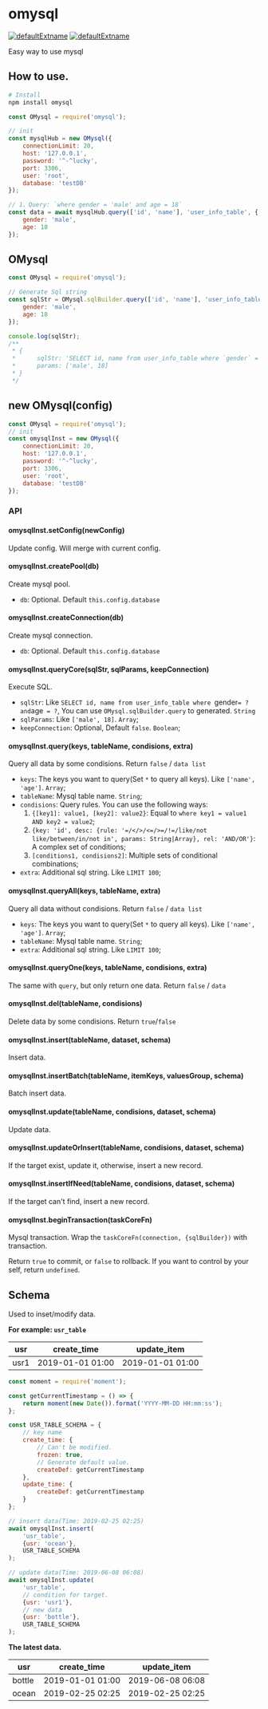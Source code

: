 # omysql

[![defaultExtname](http://img.shields.io/npm/v/omysql.svg)](https://www.npmjs.org/package/omysql)
[![defaultExtname](http://img.shields.io/npm/dm/omysql.svg)](https://www.npmjs.org/package/omysql)

Easy way to use mysql

## How to use.

```powershell
# Install
npm install omysql
```

```javascript
const OMysql = require('omysql');

// init
const mysqlHub = new OMysql({
    connectionLimit: 20,
    host: '127.0.0.1',
    password: '^-^lucky',
    port: 3306,
    user: 'root',
    database: 'testDB'
});

// 1、Query: `where gender = 'male' and age = 18`
const data = await mysqlHub.query(['id', 'name'], 'user_info_table', {
    gender: 'male',
    age: 18
});
```
## OMysql

```javascript
const OMysql = require('omysql');

// Generate Sql string
const sqlStr = OMysql.sqlBuilder.query(['id', 'name'], 'user_info_table', {
    gender: 'male',
    age: 18
});

console.log(sqlStr);
/**
 * {
 *      sqlStr: 'SELECT id, name from user_info_table where `gender` = ? and `age` = ?',
 *      params: ['male', 18]
 * }
 */
```

## new OMysql(config)

```javascript
const OMysql = require('omysql');
// init
const omysqlInst = new OMysql({
    connectionLimit: 20,
    host: '127.0.0.1',
    password: '^-^lucky',
    port: 3306,
    user: 'root',
    database: 'testDB'
});
```

### API

#### omysqlInst.setConfig(newConfig)

Update config. Will merge with current config.

#### omysqlInst.createPool(db)

Create mysql pool.

* `db`: Optional. Default `this.config.database`

#### omysqlInst.createConnection(db)

Create mysql connection.

* `db`: Optional. Default `this.config.database`

#### omysqlInst.queryCore(sqlStr, sqlParams, keepConnection)

Execute SQL.

* `sqlStr`: Like `SELECT id, name from user_info_table where `gender` = ? and `age` = ?`, You can use `OMysql.sqlBuilder.query` to generated. `String`
* `sqlParams`: Like `['male', 18]`. `Array`;
* `keepConnection`: Optional, Default `false`. `Boolean`;

#### omysqlInst.query(keys, tableName, condisions, extra)

Query all data by some condisions. Return `false` / `data list`

* `keys`: The keys you want to query(Set `*` to query all keys). Like `['name', 'age']`. `Array`;
* `tableName`: Mysql table name. `String`;
* `condisions`: Query rules. You can use the following ways:
    1. `{[key1]: value1, [key2]: value2}`: Equal to `where key1 = value1 AND key2 = value2`;
    2. `{key: 'id', desc: {rule: '=/</>/<=/>=/!=/like/not like/between/in/not in', params: String|Array}, rel: 'AND/OR'}`: A complex set of conditions;
    3. `[conditions1, condisions2]`: Multiple sets of conditional combinations;
* `extra`: Additional sql string. Like `LIMIT 100`;

#### omysqlInst.queryAll(keys, tableName, extra)

Query all data without condisions. Return `false` / `data list`

* `keys`: The keys you want to query(Set `*` to query all keys). Like `['name', 'age']`. `Array`;
* `tableName`: Mysql table name. `String`;
* `extra`: Additional sql string. Like `LIMIT 100`;

#### omysqlInst.queryOne(keys, tableName, condisions, extra)

The same with `query`, but only return one data. Return `false` / `data`

#### omysqlInst.del(tableName, condisions)

Delete data by some condisions. Return `true`/`false`

#### omysqlInst.insert(tableName, dataset, schema)

Insert data.

#### omysqlInst.insertBatch(tableName, itemKeys, valuesGroup, schema)

Batch insert data.

#### omysqlInst.update(tableName, condisions, dataset, schema)

Update data.

#### omysqlInst.updateOrInsert(tableName, condisions, dataset, schema)

If the target exist, update it, otherwise, insert a new record.

#### omysqlInst.insertIfNeed(tableName, condisions, dataset, schema)

If the target can't find, insert a new record.

#### omysqlInst.beginTransaction(taskCoreFn)

Mysql transaction. Wrap the `taskCoreFn(connection, {sqlBuilder})` with transaction.

Return `true` to commit, or `false` to rollback. If you want to control by your self, return `undefined`.

## Schema

Used to inset/modify data.

__For example: `usr_table`__

usr|create_time|update_item
---|---|---
usr1|2019-01-01 01:00|2019-01-01 01:00

```javascript
const moment = require('moment');

const getCurrentTimestamp = () => {
    return moment(new Date()).format('YYYY-MM-DD HH:mm:ss');
};

const USR_TABLE_SCHEMA = {
    // key name
    create_time: {
        // Can't be modified.
        frozen: true,
        // Generate default value.
        createDef: getCurrentTimestamp
    },
    update_time: {
        createDef: getCurrentTimestamp
    }
};

// insert data(Time: 2019-02-25 02:25)
await omysqlInst.insert(
    'usr_table',
    {usr: 'ocean'},
    USR_TABLE_SCHEMA
);

// update data(Time: 2019-06-08 06:08)
await omysqlInst.update(
    'usr_table',
    // condition for target.
    {usr: 'usr1'},
    // new data
    {usr: 'bottle'},
    USR_TABLE_SCHEMA
);

```

__The latest data.__

usr|create_time|update_item
---|---|---
bottle|2019-01-01 01:00|2019-06-08 06:08
ocean|2019-02-25 02:25|2019-02-25 02:25
